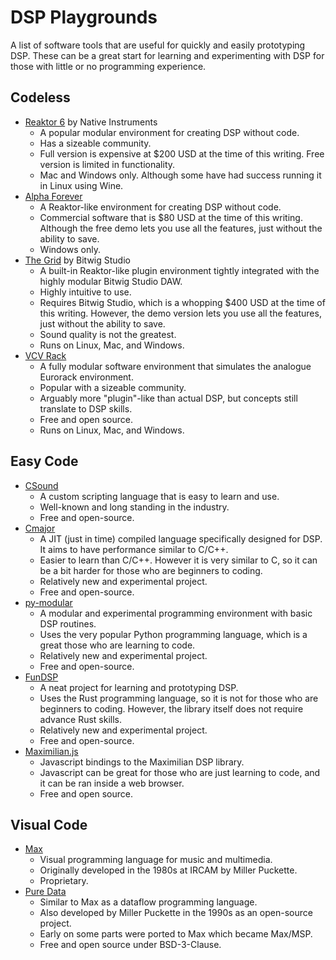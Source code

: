 # DSP Playgrounds
A list of software tools that are useful for quickly and easily prototyping DSP. These can be a great start for learning and experimenting with DSP for those with little or no programming experience.

## Codeless
- [Reaktor 6](https://www.native-instruments.com/en/products/komplete/synths/reaktor-6/) by Native Instruments
  - A popular modular environment for creating DSP without code.
  - Has a sizeable community.
  - Full version is expensive at $200 USD at the time of this writing. Free version is limited in functionality.
  - Mac and Windows only. Although some have had success running it in Linux using Wine.
- [Alpha Forever](https://www.afmodular.com/)
  - A Reaktor-like environment for creating DSP without code.
  - Commercial software that is $80 USD at the time of this writing. Although the free demo lets you use all the features, just without the ability to save.
  - Windows only.
- [The Grid](https://www.bitwig.com/the-grid/) by Bitwig Studio
  - A built-in Reaktor-like plugin environment tightly integrated with the highly modular Bitwig Studio DAW.
  - Highly intuitive to use.
  - Requires Bitwig Studio, which is a whopping $400 USD at the time of this writing. However, the demo version lets you use all the features, just without the ability to save.
  - Sound quality is not the greatest.
  - Runs on Linux, Mac, and Windows.
- [VCV Rack](https://vcvrack.com/)
  - A fully modular software environment that simulates the analogue Eurorack environment.
  - Popular with a sizeable community.
  - Arguably more "plugin"-like than actual DSP, but concepts still translate to DSP skills.
  - Free and open source.
  - Runs on Linux, Mac, and Windows.

## Easy Code
- [CSound](https://csound.com/)
  - A custom scripting language that is easy to learn and use.
  - Well-known and long standing in the industry.
  - Free and open-source.
- [Cmajor](https://github.com/SoundStacks/cmajor)
  - A JIT (just in time) compiled language specifically designed for DSP. It aims to have performance similar to C/C++.
  - Easier to learn than C/C++. However it is very similar to C, so it can be a bit harder for those who are beginners to coding.
  - Relatively new and experimental project.
  - Free and open-source.
- [py-modular](http://py-modular.readthedocs.io/)
  - A modular and experimental programming environment with basic DSP routines.
  - Uses the very popular Python programming language, which is a great those who are learning to code.
  - Relatively new and experimental project.
  - Free and open-source.
- [FunDSP](https://github.com/SamiPerttu/fundsp)
  - A neat project for learning and prototyping DSP.
  - Uses the Rust programming language, so it is not for those who are beginners to coding. However, the library itself does not require advance Rust skills.
  - Relatively new and experimental project.
  - Free and open-source.
- [Maximilian.js](https://mimicproject.com/guides/maximJS)
  - Javascript bindings to the Maximilian DSP library.
  - Javascript can be great for those who are just learning to code, and it can be ran inside a web browser.
  - Free and open source.
  
## Visual Code
- [Max](https://cycling74.com/products/max/)
  - Visual programming language for music and multimedia.
  - Originally developed in the 1980s at IRCAM by Miller Puckette.
  - Proprietary.
- [Pure Data](http://puredata.info/)
  - Similar to Max as a dataflow programming language.
  - Also developed by Miller Puckette in the 1990s as an open-source project.
  - Early on some parts were ported to Max which became Max/MSP.
  - Free and open source under BSD-3-Clause.
